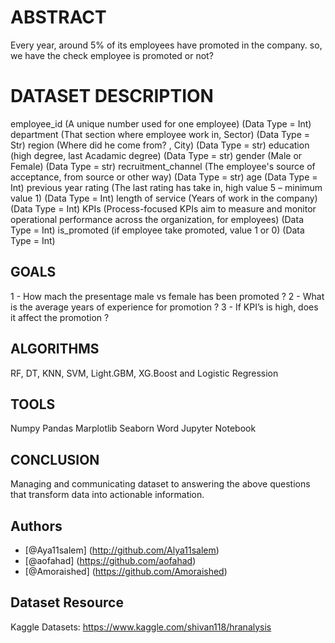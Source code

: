 # ABSTRACT 
Every year, around 5% of its employees have promoted in the company. so, we have the check employee is promoted or not?

# DATASET DESCRIPTION
employee_id (A unique number used for one employee) (Data Type = Int)
department (That section where employee work in, Sector) (Data Type = Str)
region (Where did he come from? , City) (Data Type = str)
education (high degree, last Acadamic degree) (Data Type = str)
gender (Male or Female) (Data Type = str)
recruitment_channel (The employee's source of acceptance, from source or other way) (Data Type = str)
age (Data Type = Int)
 previous year rating (The last rating has take in, high value 5 – minimum value 1) (Data Type = Int)
length of service (Years of work in the company) (Data Type = Int)
KPIs (Process-focused KPIs aim to measure and monitor operational performance across the organization, for employees) (Data Type = Int)
is_promoted (if employee take promoted, value 1 or 0) (Data Type = Int)


## GOALS
1	- How mach the presentage male vs female has been promoted ?
2 - What is the average years of experience for promotion ? 
3 - If KPI’s is high, does it affect the promotion ?


## ALGORITHMS
RF, DT, KNN, SVM, Light.GBM, XG.Boost and Logistic Regression

## TOOLS
Numpy
Pandas
Marplotlib
Seaborn
Word
Jupyter Notebook

## CONCLUSION
Managing and communicating dataset to answering the above questions that transform data into actionable information.

## Authors 
- [@Aya11salem] (http://github.com/Alya11salem)
- [@aofahad] (https://github.com/aofahad)
- [@Amoraished] (https://github.com/Amoraished)

## Dataset Resource
Kaggle Datasets: https://www.kaggle.com/shivan118/hranalysis
